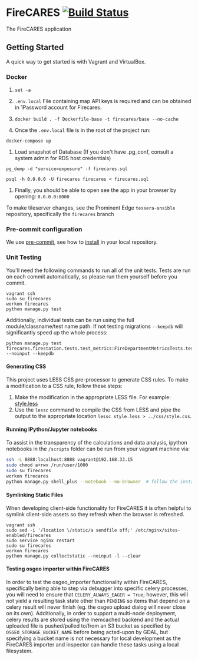 FireCARES [![Build Status](https://travis-ci.org/FireCARES/firecares.svg?branch=master)](https://travis-ci.org/FireCARES/firecares)
=========
The FireCARES application


## Getting Started

A quick way to get started is with Vagrant and VirtualBox.


### Docker
1. `set -a`

1. `.env.local`  File containing map API keys is required and can be obtained in 1Password account for Firecares.

1. `docker build . -f Dockerfile-base -t firecares/base --no-cache`

1. Once the `.env.local` file is in the root of the project run:
```
docker-compose up
```

1. Load snapshot of Database (If you don't have .pg_conf, consult a system
   admin for RDS host credentials)
```
pg_dump -d "service=exposure" -f firecares.sql

psql -h 0.0.0.0 -U firecares firecares < firecares.sql
```

1. Finally, you should be able to open see the app in your browser by opening:
`0.0.0.0:8000` 

To make tileserver changes, see the Prominent Edge `tessera-ansible` repository, specifically the `firecares` branch

### Pre-commit configuration

We use [pre-commit](http://pre-commit.com/), see how to [install](http://pre-commit.com/#install) in your local repository.

### Unit Testing

You'll need the following commands to run all of the unit tests.  Tests are run on each commit automatically, so please run them yourself before you commit.

```
vagrant ssh
sudo su firecares
workon firecares
python manage.py test
```

Additionally, individual tests can be run using the full module/classname/test name path.  If not testing migrations `--keepdb` will significantly speed up the whole process:

```
python manage.py test firecares.firestation.tests.test_metrics:FireDepartmentMetricsTests.test_calculate_structure_counts --noinput --keepdb
```

#### Generating CSS

This project uses LESS CSS pre-processor to generate CSS rules.  To make a modification to a CSS rule, follow these steps:

1. Make the modification in the appropriate LESS file.  For example: [style.less](firecares/firestation/static/firestation/theme/assets/less/style.less)
2. Use the `lessc` command to compile the CSS from LESS and pipe the output to the appropriate location `lessc style.less > ../css/style.css`.

#### Running IPython/Jupyter notebooks

To assist in the transparency of the calculations and data analysis, ipython notebooks in the `/scripts` folder can be run from your vagrant machine via:

```bash
ssh -L 8888:localhost:8888 vagrant@192.168.33.15
sudo chmod a+rwx /run/user/1000
sudo su firecares
workon firecares
python manage.py shell_plus --notebook --no-browser  # follow the instructions that follow in your shell regarding logging into ipython with a token
```

#### Symlinking Static Files

When developing client-side functionality for FireCARES it is often helpful to symlink client-side assets so they refresh when the browser is refreshed.

```shell
vagrant ssh
sudo sed -i '/location \/static/a sendfile off;' /etc/nginx/sites-enabled/firecares
sudo service nginx restart
sudo su firecares
workon firecares
python manage.py collectstatic --noinput -l --clear
```

#### Testing osgeo importer within FireCARES

In order to test the osgeo_importer functionality within FireCARES, specifically being able to step via debugger into specific celery processes, you will need to ensure that `CELERY_ALWAYS_EAGER = True`; however, this will not yield a resulting task state other than `PENDING` so items that depend on a celery result will never finish (eg. the osgeo upload dialog will never close on its own).  Additionally, in order to support a multi-node deployment, celery results are stored using the memcached backend and the actual uploaded file is pushed/pulled to/from an S3 bucket as specified by `OSGEO_STORAGE_BUCKET_NAME` before being acted-upon by GDAL, but specifying a bucket name is not necessary for local development as the FireCARES importer and inspector can handle these tasks using a local filesystem.
